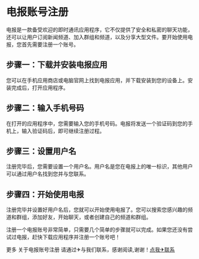 # 电报账号注册

电报是一款备受欢迎的即时通讯应用程序，它不仅提供了安全和私密的聊天功能，还可以让用户订阅新闻频道、加入群组和频道，以及分享大型文件。要开始使用电报，您首先需要注册一个账号。

## 步骤一：下载并安装电报应用

您可以在手机应用商店或电脑官网上找到电报应用，并下载安装到您的设备上。安装完成后，打开应用程序。

## 步骤二：输入手机号码

在打开的应用程序中，您需要输入您的手机号码。电报将发送一个验证码到您的手机上，输入验证码后，即可继续注册过程。

## 步骤三：设置用户名

注册完毕后，您需要设置一个用户名。用户名是您在电报上的唯一标识，其他用户可以通过用户名找到您并与您联系。

## 步骤四：开始使用电报

注册完毕并设置好用户名后，您就可以开始使用电报了。您可以搜索您感兴趣的频道和群组，添加好友，开始聊天，或者创建自己的频道和群组。

注册一个电报账号非常简单，只需要几个简单的步骤就可以完成。如果您还没有尝试过电报，赶快下载应用程序并注册一个账号吧！

更多 关于电报账号注册 请通过✈与我们联系，感谢阅读,谢谢！[点我✈联系](https://a.k02.cc)